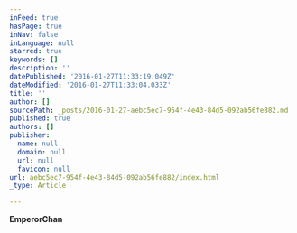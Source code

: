 ```yaml
---
inFeed: true
hasPage: true
inNav: false
inLanguage: null
starred: true
keywords: []
description: ''
datePublished: '2016-01-27T11:33:19.049Z'
dateModified: '2016-01-27T11:33:04.033Z'
title: ''
author: []
sourcePath: _posts/2016-01-27-aebc5ec7-954f-4e43-84d5-092ab56fe882.md
published: true
authors: []
publisher:
  name: null
  domain: null
  url: null
  favicon: null
url: aebc5ec7-954f-4e43-84d5-092ab56fe882/index.html
_type: Article

---
```

**EmperorChan**